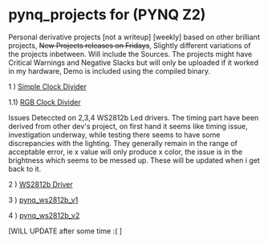 # pynq_projects for (PYNQ Z2)
Personal derivative projects [not a writeup] [weekly] based on other brilliant projects,
~~New Projects releases on Fridays~~, Slightly different variations of the projects inbetween.
Will include the Sources. The projects might have Critical Warnings and Negative Slacks but will only be uploaded if it worked in my hardware, Demo is included using the compiled binary.

1 ) [Simple Clock Divider](https://github.com/ZeroX29a/pynq_clock_Divider_with_sw)

1.1) [RGB Clock Divider](https://github.com/ZeroX29a/pynq_rgb_with_ClockDivider)

Issues Deteccted on 2,3,4 WS2812b Led drivers. The timing part have been derived from other dev's project, on first hand it seems like timing issue, investigation underway, while testing there seems to have some discrepancies with the lighting. They generally remain in the range of acceptable error, ie x value will only produce x color, the issue is in the brightness which seems to be messed up. These will be updated when i get back to it.

2 ) [WS2812b Driver](https://github.com/ZeroX29a/pynq_ws2812b_anfry)

3 ) [pynq_ws2812b_v1](https://github.com/ZeroX29a/pynq_ws2812b_v1)

4 ) [pynq_ws2812b_v2](https://github.com/ZeroX29a/pynq_ws2812b_v2)


[WILL UPDATE after some time :( ]
